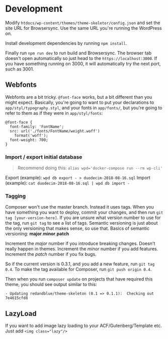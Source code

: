 # Development

Modify `htdocs/wp-content/themes/theme-skeletor/config.json` and set the site URL for Browsersync. Use the same URL you're running the WordPress on.

Install development dependencies by running `npm install`.

Finally run `npm run dev` to run build and Browsersync. The browser tab doesn't open automatically so just head to the `https://localhost:3000`. If you have something running on 3000, it will automatically try the next port, such as 3001.

## Webfonts

Webfonts are a bit tricky. `@font-face` works, but a bit different than you might expect. Basically, you're going to want to put your declarations to `app/styl/typography.styl`, and your fonts in `app/fonts/`, but you're going to refer to them as if they were in `app/styl/fonts`:

```
@font-face {
  font-family: 'FontName';
  src: url('./fonts/FontName/weight.woff')
    format('woff');
  font-weight: 700;
}
```

### Import / export initial database

> Recommend doing this: `alias wpd='docker-compose run --rm wp-cli'`

Export (example): `wpd db export - > duodecim-2018-08-16.sql`
Import (example): `cat duodecim-2018-08-16.sql | wpd db import -`

### Tagging

Composer won't use the master branch. Instead it uses tags. When you have something you want to deploy, commit your changes, and then run `git tag [your-version-here]`. If you are unsure what version number to use for the tag, run `git tag` to see a list of tags. Semantic versioning is just about the only versioning that makes sense, so use that. Basics of semantic versioning: **major**.**minor**.**patch**

Increment the _major_ number if you introduce breaking changes. Doesn't really happen in themes.
Increment the _minor_ number if you add features.
Increment the _patch_ number if you fix bugs.

So if the current version is 0.3.1, and you add a new feature, run `git tag 0.4`.
To make the tag available for Composer, run `git push origin 0.4`.

Then when you run `composer update` on projects that have required this theme, you should see output similar to this:

```
- Updating redandblue/theme-skeleton (0.1 => 0.1.1):  Checking out 7e4615cfd8
```

## LazyLoad

If you want to add image lazy loading to your ACF/Gutenberg/Template etc. Just add `<img class="lazy"/>`
